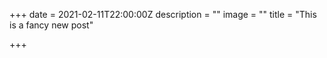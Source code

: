 +++
date = 2021-02-11T22:00:00Z
description = ""
image = ""
title = "This is a fancy new post"

+++
